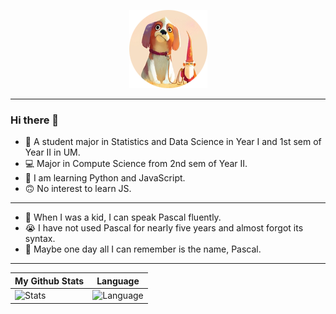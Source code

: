 <p align="center">
    <a href="http://github.com/boxmars">
        <img src="https://github.com/BoxMars/boxmars/blob/master/logo.png?raw=true">
    </a>
</p>

---
### Hi there 👋
- 🏫 A student major in Statistics and Data Science in Year I and 1st sem of Year II  in UM.
- 💻 Major in Compute Science from 2nd sem of Year  II.
- 📕 I am learning Python and JavaScript.
- 🙃 No interest to learn JS.
---
- 👶 When I was a kid, I can speak Pascal fluently.
- 😭 I have not used Pascal for nearly five years and almost forgot its syntax.
- 👴 Maybe one day all I can remember is the name, Pascal.


---
|My Github Stats|Language|
|-|-|
|![Stats](https://github-readme-stats.vercel.app/api?username=boxmars&show_icons=true)|![Language](https://github-readme-stats.vercel.app/api/top-langs/?username=boxmars)


<!--
### Welcome you to follow me  <a href=""><img src="https://img.shields.io/github/followers/boxmars?label=Follow&style=social" alt=""></a>
&layout=compact
<p >
    <a href="http://github.com/boxmars">
        <img src="https://github-readme-stats.vercel.app/api?username=boxmars&show_icons=true">
    </a>
</p>

<p >
<a href="http://github.com/boxmars">
        <img src="https://github-readme-stats.vercel.app/api/top-langs/?username=boxmars&layout=compact">
    </a>
    </p>
**BoxMars/boxmars** is a ✨ _special_ ✨ repository because its `README.md` (this file) appears on your GitHub profile.
<p >
    <a href="http://github.com/boxmars">
        <img src="https://github-readme-stats.vercel.app/api/pin/?username=boxmars&repo=vaughan">
    </a>
  
</p>
Here are some ideas to get you started:

- 🔭 I’m currently working on ...
- 🌱 I’m currently learning ...
- 👯 I’m looking to collaborate on ...
- 🤔 I’m looking for help with ...
- 💬 Ask me about ...
- 📫 How to reach me: ...
- 😄 Pronouns: ...
- ⚡ Fun fact: ...
-->
